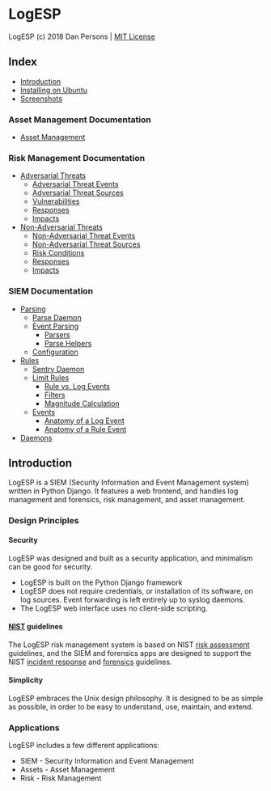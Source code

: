 # LogESP

LogESP (c) 2018 Dan Persons | [MIT License](LICENSE)

## Index

- [Introduction](#introduction)
- [Installing on Ubuntu](docs/install-ubuntu.md)
- [Screenshots](docs/screenshots.md)
### Asset Management Documentation
- [Asset Management](docs/hwam.md)
### Risk Management Documentation
- [Adversarial Threats](docs/risk/adv_threat.md)
  - [Adversarial Threat Events](docs/risk/adv_threat.md#adversarial-threat-events)
  - [Adversarial Threat Sources](docs/risk/adv_threat.md#adversarial-threat-sources)
  - [Vulnerabilities](docs/risk/adv_threat.md#vulnerabilities)
  - [Responses](docs/risk/adv_threat.md#responses)
  - [Impacts](docs/risk/adv_threat.md#impacts)
- [Non-Adversarial Threats](docs/risk/nonadv_threat.md)
  - [Non-Adversarial Threat Events](docs/risk/nonadv_threat.md#non-adversarial-threat-events)
  - [Non-Adversarial Threat Sources](docs/risk/nonadv_threat.md#non-adversarial-threat-sources)
  - [Risk Conditions](docs/risk/nonadv_threat.md#risk-conditions)
  - [Responses](docs/risk/nonadv_threat.md#responses)
  - [Impacts](docs/risk/nonadv_threat.md#impacts)
### SIEM Documentation
- [Parsing](docs/siem/parsing.md)
  - [Parse Daemon](docs/siem/parsing.md/#parse-daemon)
  - [Event Parsing](docs/siem/parsing.md/#event-parsing)
    - [Parsers](docs/siem/parsing.md/#parsers)
    - [Parse Helpers](docs/siem/parsing.md/#parse-helpers)
  - [Configuration](docs/siem/parsing.md/#configuration)
- [Rules](docs/siem/rules.md)
  - [Sentry Daemon](docs/siem/rules.md/#sentry-daemon)
  - [Limit Rules](docs/siem/rules.md/#limit-rules)
    - [Rule vs. Log Events](docs/siem/rules.md/#rule-vs-log-events)
    - [Filters](docs/siem/rules.md/#filters)
    - [Magnitude Calculation](docs/siem/rules.md/#magnitude-calculation)
  - [Events](docs/siem/events.md)
    - [Anatomy of a Log Event](docs/siem/events.md/#anatomy-of-a-log-event)
    - [Anatomy of a Rule Event](docs/siem/events.md/#anatomy-of-a-rule-event)
- [Daemons](docs/siem/daemons.md)

## Introduction
LogESP is a SIEM (Security Information and Event Management system) written in Python Django. It features a web frontend, and handles log management and forensics, risk management, and asset management.

### Design Principles
#### Security
LogESP was designed and built as a security application, and minimalism can be good for security.

- LogESP is built on the Python Django framework
- LogESP does not require credentials, or installation of its software, on log sources. Event forwarding is left entirely up to syslog daemons.
- The LogESP web interface uses no client-side scripting.

#### [NIST](https://www.nist.gov/) guidelines
The LogESP risk management system is based on NIST [risk assessment](https://csrc.nist.gov/publications/detail/sp/800-30/rev-1/final) guidelines, and the SIEM and forensics apps are designed to support the NIST [incident response](https://csrc.nist.gov/publications/detail/sp/800-61/rev-2/final) and [forensics](https://csrc.nist.gov/publications/detail/sp/800-86/final) guidelines.

#### Simplicity
LogESP embraces the Unix design philosophy. It is designed to be as simple as possible, in order to be easy to understand, use, maintain, and extend.

### Applications
LogESP includes a few different applications:
- SIEM - Security Information and Event Management
- Assets - Asset Management
- Risk - Risk Management
